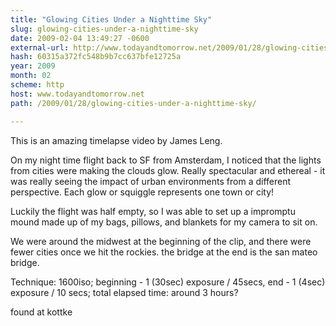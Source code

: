 ```yaml
---
title: "Glowing Cities Under a Nighttime Sky"
slug: glowing-cities-under-a-nighttime-sky
date: 2009-02-04 13:49:27 -0600
external-url: http://www.todayandtomorrow.net/2009/01/28/glowing-cities-under-a-nighttime-sky/
hash: 60315a372fc548b9b7cc637bfe12725a
year: 2009
month: 02
scheme: http
host: www.todayandtomorrow.net
path: /2009/01/28/glowing-cities-under-a-nighttime-sky/

---
```


This is an amazing timelapse video by James Leng.

On my night time flight back to SF from Amsterdam, I noticed that the lights from cities were making the clouds glow. Really spectacular and ethereal - it was really seeing the impact of urban environments from a different perspective. Each glow or squiggle represents one town or city!

Luckily the flight was half empty, so I was able to set up a impromptu mound made up of my bags, pillows, and blankets for my camera to sit on.

We were around the midwest at the beginning of the clip, and there were fewer cities once we hit the rockies. the bridge at the end is the san mateo bridge.

Technique: 1600iso; beginning - 1 (30sec) exposure / 45secs, end - 1 (4sec) exposure / 10 secs; total elapsed time: around 3 hours?



found at kottke

